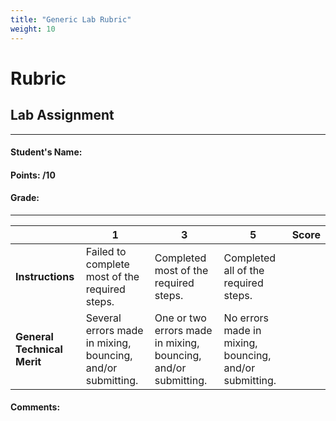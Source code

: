 ```yaml
---
title: "Generic Lab Rubric"
weight: 10
---
```


# Rubric

## Lab Assignment

---

#### Student's Name:

#### Points: /10

#### Grade:

---

|                             | **1**                                                       | **3**                                                          | **5**                                                  | **Score** |
| --------------------------- | ----------------------------------------------------------- | -------------------------------------------------------------- | ------------------------------------------------------ | --------- |
| **Instructions**            | Failed to complete most of the required steps.              | Completed most of the required steps.                          | Completed all of the required steps.                   |           |
| **General Technical Merit** | Several errors made in mixing, bouncing, and/or submitting. | One or two errors made in mixing, bouncing, and/or submitting. | No errors made in mixing, bouncing, and/or submitting. |           |  |

#### Comments:
